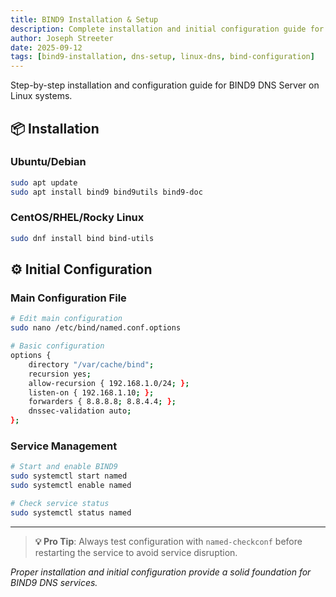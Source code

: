 ```yaml
---
title: BIND9 Installation & Setup
description: Complete installation and initial configuration guide for BIND9 DNS Server on Linux systems
author: Joseph Streeter
date: 2025-09-12
tags: [bind9-installation, dns-setup, linux-dns, bind-configuration]
---
```


Step-by-step installation and configuration guide for BIND9 DNS Server on Linux systems.

## 📦 Installation

### Ubuntu/Debian

```bash
sudo apt update
sudo apt install bind9 bind9utils bind9-doc
```

### CentOS/RHEL/Rocky Linux

```bash
sudo dnf install bind bind-utils
```

## ⚙️ Initial Configuration

### Main Configuration File

```bash
# Edit main configuration
sudo nano /etc/bind/named.conf.options

# Basic configuration
options {
    directory "/var/cache/bind";
    recursion yes;
    allow-recursion { 192.168.1.0/24; };
    listen-on { 192.168.1.10; };
    forwarders { 8.8.8.8; 8.8.4.4; };
    dnssec-validation auto;
};
```

### Service Management

```bash
# Start and enable BIND9
sudo systemctl start named
sudo systemctl enable named

# Check service status
sudo systemctl status named
```

---

> **💡 Pro Tip**: Always test configuration with `named-checkconf` before restarting the service to avoid service disruption.

*Proper installation and initial configuration provide a solid foundation for BIND9 DNS services.*
